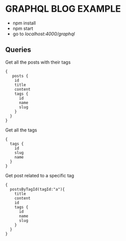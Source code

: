 # GRAPHQL BLOG EXAMPLE

- npm install
- npm start
- go to *localhost:4000/graphql*

## Queries

Get all the posts with their tags

```
{
   posts {
    id
    title
    content
    tags {
      id
      name
      slug
    }
  }
}
```

Get all the tags

```
{
  tags {
    id
    slug
    name
  }
}
```

Get post related to a specific tag
```
{
  postsByTagId(tagId:"a"){
    title
    content
    id
    tags {
      id
      name
      slug
    }
  }
}
```
